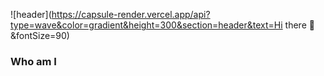 ![header](https://capsule-render.vercel.app/api?type=wave&color=gradient&height=300&section=header&text=Hi there 👋&fontSize=90)

### Who am I


<!--
**KYOUNGNAM-MIN/KYOUNGNAM-MIN** is a ✨ _special_ ✨ repository because its `README.md` (this file) appears on your GitHub profile.

Here are some ideas to get you started:

- 🔭 I’m currently working on ...
- 🌱 I’m currently learning ...
- 👯 I’m looking to collaborate on ...
- 🤔 I’m looking for help with ...
- 💬 Ask me about ...
- 📫 How to reach me: ...
- 😄 Pronouns: ...
- ⚡ Fun fact: ...
-->
